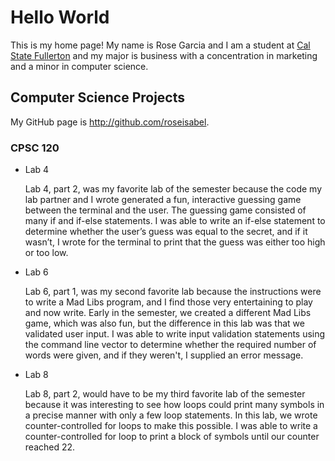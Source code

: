 # Hello World

This is my home page! My name is Rose Garcia and I am a student at [Cal State Fullerton](http://www.fullerton.edu/) and my major is business with a concentration in marketing and a minor in computer science.

## Computer Science Projects

My GitHub page is http://github.com/roseisabel.

### CPSC 120

* Lab 4

    Lab 4, part 2, was my favorite lab of the semester because the code my lab partner and I wrote generated a fun, interactive guessing game between the terminal and the user. The guessing game consisted of many if and if-else statements. I was able to write an if-else statement to determine whether the user’s guess was equal to the secret, and if it wasn’t, I wrote for the terminal to print that the guess was either too high or too low.

* Lab 6

    Lab 6, part 1, was my second favorite lab because the instructions were to write a Mad Libs program, and I find those very entertaining to play and now write. Early in the semester, we created a different Mad Libs game, which was also fun, but the difference in this lab was that we validated user input. I was able to write input validation statements using the command line vector to determine whether the required number of words were given, and if they weren't, I supplied an error message.

* Lab 8

    Lab 8, part 2, would have to be my third favorite lab of the semester because it was interesting to see how loops could print many symbols in a precise manner with only a few loop statements. In this lab, we wrote counter-controlled for loops to make this possible. I was able to write a counter-controlled for loop to print a block of symbols until our counter reached 22.
  
